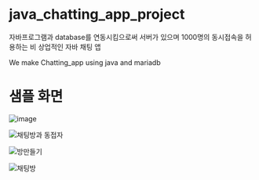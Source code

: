 # java_chatting_app_project

자바프로그램과 database를 연동시킴으로써 서버가 있으며 1000명의 동시접속을 허용하는 비 상업적인 자바 채팅 앱

We make Chatting_app using java and mariadb


# 샘플 화면
![image](https://user-images.githubusercontent.com/37824506/207031239-c81e81c8-aaa9-4f8d-af70-ddf41e27fb21.png)

![채팅방과 동접자](https://user-images.githubusercontent.com/37824506/210195675-c0a76ca9-cbf8-4810-8c45-7f07d3417fd7.png)

![방만들기](https://user-images.githubusercontent.com/37824506/210195673-fab5cfab-75c6-4e5f-88d0-e35f15fa4636.png)

![채팅방](https://user-images.githubusercontent.com/37824506/210195668-edd82ddf-74e1-4d5a-beda-67e08902679d.png)
